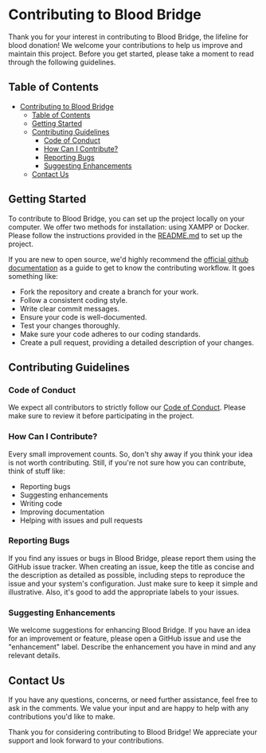 # Contributing to Blood Bridge

Thank you for your interest in contributing to Blood Bridge, the lifeline for blood donation! We welcome your contributions to help us improve and maintain this project. Before you get started, please take a moment to read through the following guidelines.

## Table of Contents
- [Contributing to Blood Bridge](#contributing-to-blood-bridge)
  - [Table of Contents](#table-of-contents)
  - [Getting Started](#getting-started)
  - [Contributing Guidelines](#contributing-guidelines)
    - [Code of Conduct](#code-of-conduct)
    - [How Can I Contribute?](#how-can-i-contribute)
    - [Reporting Bugs](#reporting-bugs)
    - [Suggesting Enhancements](#suggesting-enhancements)
  - [Contact Us](#contact-us)

## Getting Started

To contribute to Blood Bridge, you can set up the project locally on your computer. We offer two methods for installation: using XAMPP or Docker. Please follow the instructions provided in the [README.md](README.md) to set up the project.


If you are new to open source, we'd highly recommend the [official github documentation](#https://docs.github.com/en/get-started/quickstart/contributing-to-projects) as a guide to get to know the contributing workflow. It goes something like:

- Fork the repository and create a branch for your work.
- Follow a consistent coding style.
- Write clear commit messages.
- Ensure your code is well-documented.
- Test your changes thoroughly.
- Make sure your code adheres to our coding standards.
- Create a pull request, providing a detailed description of your changes.
  
## Contributing Guidelines

### Code of Conduct

We expect all contributors to strictly follow our [Code of Conduct](CODE_OF_CONDUCT.md). Please make sure to review it before participating in the project.

### How Can I Contribute?

Every small improvement counts. So, don't shy away if you think your idea is not worth contributing. Still, if you're not sure how you can contribute, think of stuff like:
- Reporting bugs
- Suggesting enhancements
- Writing code
- Improving documentation
- Helping with issues and pull requests

### Reporting Bugs

If you find any issues or bugs in Blood Bridge, please report them using the GitHub issue tracker. When creating an issue, keep the title as concise and the description as detailed as possible, including steps to reproduce the issue and your system's configuration. Just make sure to keep it simple and illustrative. Also, it's good to add the appropriate labels to your issues.

### Suggesting Enhancements

We welcome suggestions for enhancing Blood Bridge. If you have an idea for an improvement or feature, please open a GitHub issue and use the "enhancement" label. Describe the enhancement you have in mind and any relevant details.



## Contact Us

If you have any questions, concerns, or need further assistance, feel free to ask in the comments. We value your input and are happy to help with any contributions you'd like to make.

Thank you for considering contributing to Blood Bridge! We appreciate your support and look forward to your contributions.
